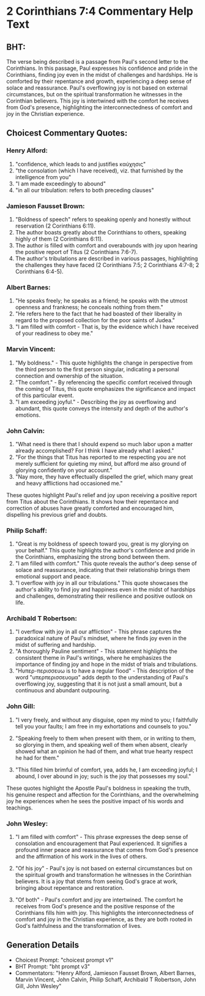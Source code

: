 # 2 Corinthians 7:4 Commentary Help Text

## BHT:
The verse being described is a passage from Paul's second letter to the Corinthians. In this passage, Paul expresses his confidence and pride in the Corinthians, finding joy even in the midst of challenges and hardships. He is comforted by their repentance and growth, experiencing a deep sense of solace and reassurance. Paul's overflowing joy is not based on external circumstances, but on the spiritual transformation he witnesses in the Corinthian believers. This joy is intertwined with the comfort he receives from God's presence, highlighting the interconnectedness of comfort and joy in the Christian experience.

## Choicest Commentary Quotes:
### Henry Alford:
1. "confidence, which leads to and justifies καύχησις"
2. "the consolation (which I have received), viz. that furnished by the intelligence from you"
3. "I am made exceedingly to abound"
4. "in all our tribulation: refers to both preceding clauses"

### Jamieson Fausset Brown:
1. "Boldness of speech" refers to speaking openly and honestly without reservation (2 Corinthians 6:11).
2. The author boasts greatly about the Corinthians to others, speaking highly of them (2 Corinthians 6:11).
3. The author is filled with comfort and overabounds with joy upon hearing the positive report of Titus (2 Corinthians 7:6-7).
4. The author's tribulations are described in various passages, highlighting the challenges they have faced (2 Corinthians 7:5; 2 Corinthians 4:7-8; 2 Corinthians 6:4-5).

### Albert Barnes:
1. "He speaks freely; he speaks as a friend; he speaks with the utmost openness and frankness; he conceals nothing from them."
2. "He refers here to the fact that he had boasted of their liberality in regard to the proposed collection for the poor saints of Judea."
3. "I am filled with comfort - That is, by the evidence which I have received of your readiness to obey me."

### Marvin Vincent:
1. "My boldness." - This quote highlights the change in perspective from the third person to the first person singular, indicating a personal connection and ownership of the situation.
2. "The comfort." - By referencing the specific comfort received through the coming of Titus, this quote emphasizes the significance and impact of this particular event.
3. "I am exceeding joyful." - Describing the joy as overflowing and abundant, this quote conveys the intensity and depth of the author's emotions.

### John Calvin:
1. "What need is there that I should expend so much labor upon a matter already accomplished? For I think I have already what I asked."
2. "For the things that Titus has reported to me respecting you are not merely sufficient for quieting my mind, but afford me also ground of glorying confidently on your account."
3. "Nay more, they have effectually dispelled the grief, which many great and heavy afflictions had occasioned me."

These quotes highlight Paul's relief and joy upon receiving a positive report from Titus about the Corinthians. It shows how their repentance and correction of abuses have greatly comforted and encouraged him, dispelling his previous grief and doubts.

### Philip Schaff:
1. "Great is my boldness of speech toward you, great is my glorying on your behalf." This quote highlights the author's confidence and pride in the Corinthians, emphasizing the strong bond between them.
2. "I am filled with comfort." This quote reveals the author's deep sense of solace and reassurance, indicating that their relationship brings them emotional support and peace.
3. "I overflow with joy in all our tribulations." This quote showcases the author's ability to find joy and happiness even in the midst of hardships and challenges, demonstrating their resilience and positive outlook on life.

### Archibald T Robertson:
1. "I overflow with joy in all our affliction" - This phrase captures the paradoxical nature of Paul's mindset, where he finds joy even in the midst of suffering and hardship.
2. "A thoroughly Pauline sentiment" - This statement highlights the consistent theme in Paul's writings, where he emphasizes the importance of finding joy and hope in the midst of trials and tribulations.
3. "Hυπερ-περισσευω is to have a regular flood" - This description of the word "υπερπερισσευομα" adds depth to the understanding of Paul's overflowing joy, suggesting that it is not just a small amount, but a continuous and abundant outpouring.

### John Gill:
1. "I very freely, and without any disguise, open my mind to you; I faithfully tell you your faults; I am free in my exhortations and counsels to you." 

2. "Speaking freely to them when present with them, or in writing to them, so glorying in them, and speaking well of them when absent, clearly showed what an opinion he had of them, and what true hearty respect he had for them."

3. "This filled him brimful of comfort, yea, adds he, I am exceeding joyful; I abound, I over abound in joy; such is the joy that possesses my soul."

These quotes highlight the Apostle Paul's boldness in speaking the truth, his genuine respect and affection for the Corinthians, and the overwhelming joy he experiences when he sees the positive impact of his words and teachings.

### John Wesley:
1. "I am filled with comfort" - This phrase expresses the deep sense of consolation and encouragement that Paul experienced. It signifies a profound inner peace and reassurance that comes from God's presence and the affirmation of his work in the lives of others.

2. "Of his joy" - Paul's joy is not based on external circumstances but on the spiritual growth and transformation he witnesses in the Corinthian believers. It is a joy that stems from seeing God's grace at work, bringing about repentance and restoration.

3. "Of both" - Paul's comfort and joy are intertwined. The comfort he receives from God's presence and the positive response of the Corinthians fills him with joy. This highlights the interconnectedness of comfort and joy in the Christian experience, as they are both rooted in God's faithfulness and the transformation of lives.


## Generation Details
- Choicest Prompt: "choicest prompt v1"
- BHT Prompt: "bht prompt v3"
- Commentators: "Henry Alford, Jamieson Fausset Brown, Albert Barnes, Marvin Vincent, John Calvin, Philip Schaff, Archibald T Robertson, John Gill, John Wesley"

